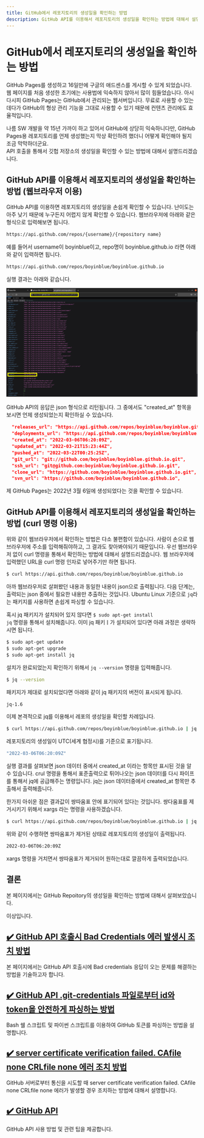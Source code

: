 ```yaml
---
title: GitHub에서 레포지토리의 생성일을 확인하는 방법
description: GitHub API를 이용해서 레포지토리의 생성일을 확인하는 방법에 대해서 설명합니다.
---
```



GitHub에서 레포지토리의 생성일을 확인하는 방법
===


GitHub Pages를 생성하고 16일만에 구글의 애드센스를 게시할 수 있게 되었습니다. 
웹 페이지를 처음 생성한 초기에는 사용법에 익숙하지 않아서 많이 힘들었습니다. 
아시다시피 GitHub Pages는 GitHub에서 관리되는 웹서버입니다. 
무료로 사용할 수 있는데다가 GitHub의 형상 관리 기능을 그대로 사용할 수 있기 때문에 컨텐츠 관리에도 효율적입니다.


나름 SW 개발을 약 15년 가까이 하고 있어서 GitHub에 상당히 익숙하니다만, 
GitHub Pages용 레포지토리를 언제 생성했는지 막상 확인하려 했더니 어떻게 확인해야 될지 조금 막막하더군요.   
API 호출을 통해서 깃헙 저장소의 생성일을 확인할 수 있는 방법에 대해서 설명드리겠습니다.


GitHub API를 이용해서 레포지토리의 생성일을 확인하는 방법 (웹브라우저 이용)
---


GitHub API를 이용하면 레포지토리의 생성일을 손쉽게 확인할 수 있습니다. 
난이도는 아주 낮기 때문에 누구든지 어렵지 않게 확인할 수 있습니다. 
웹브라우저에 아래와 같은 형식으로 입력해보면 됩니다. 


```html
https://api.github.com/repos/{username}/{repository name}
```


예를 들어서 username이 boyinblue이고, repo명이 boyinblue.github.io 라면 아래와 같이 입력하면 됩니다. 


```html
https://api.github.com/repos/boyinblue/boyinblue.github.io
```


실행 결과는 아래와 같습니다. 


![GitHub 레포지토리의 생성일을 확인하는 방법](004-github-how-to-get-creation-date-of-repository.png "GitHub 레포지토리의 생성일을 확인하는 방법")


GitHub API의 응답은 json 형식으로 리턴됩니다. 
그 중에서도 "created_at" 항목을 보시면 언제 생성되었는지 확인하실 수 있습니다. 


```json
  "releases_url": "https://api.github.com/repos/boyinblue/boyinblue.github.io/releases{/id}",
  "deployments_url": "https://api.github.com/repos/boyinblue/boyinblue.github.io/deployments",
  "created_at": "2022-03-06T06:20:09Z",
  "updated_at": "2022-03-21T15:23:44Z",
  "pushed_at": "2022-03-22T00:25:25Z",
  "git_url": "git://github.com/boyinblue/boyinblue.github.io.git",
  "ssh_url": "git@github.com:boyinblue/boyinblue.github.io.git",
  "clone_url": "https://github.com/boyinblue/boyinblue.github.io.git",
  "svn_url": "https://github.com/boyinblue/boyinblue.github.io",
```


제 GitHub Pages는 2022년 3월 6일에 생성되었다는 것을 확인할 수 있습니다.


GitHub API를 이용해서 레포지토리의 생성일을 확인하는 방법 (curl 명령 이용)
---


위와 같이 웹브라우저에서 확인하는 방법은 다소 불편함이 있습니다. 
사람이 손으로 웹브라우저에 주소를 입력해줘야하고, 그 결과도 찾아봐야되기 때문입니다. 
우선 웹브라우저 없이 curl 명령을 통해서 확인하는 방법에 대해서 설명드리겠습니다. 
웹 브라우저에 입력했던 URL을 curl 명령 인자로 넣어주기만 하면 됩니다.


```bash
$ curl https://api.github.com/repos/boyinblue/boyinblue.github.io
```


아까 웹브라우저로 살펴봤던 내용과 동일한 내용이 json으로 출력됩니다. 
다음 단계는, 출력되는 json 중에서 필요한 내용만 추출하는 것입니다. 
Ubuntu Linux 기준으로 <code>jq</code>라는 패키지를 사용하면 손쉽게 파싱할 수 있습니다. 


혹시 jq 패키지가 설치되어 있지 않다면 <code>$ sudo apt-get install jq</code> 명령을 통해서 설치해줍니다.
이미 jq 패키ㅣ가 설치되어 있다면 아래 과정은 생략하시면 됩니다. 


```bash
$ sudo apt-get update
$ sudo apt-get upgrade
$ sudo apt-get install jq
```


설치가 완료되었는지 확인하기 위해서 <code>jq --version</code> 명령을 입력해줍니다.


```bash
$ jq --version
```


패키지가 제대로 설치되었다면 아래와 같이 jq 패키지의 버전이 표시되게 됩니다. 


```bash
jq-1.6
```


이제 본격적으로 jq를 이용해서 레포의 생성일을 확인할 차례입니다.


```bash
$ curl https://api.github.com/repos/boyinblue/boyinblue.github.io | jq '.created_at'
```


레포지토리의 생성일이 UTC(세계 협정시)를 기준으로 표기됩니다. 


```bash
"2022-03-06T06:20:09Z"
```


실행 결과를 살펴보면 json 데이터 중에서 created_at 이라는 항목만 표시된 것을 알 수 있습니다. 
crul 명령을 통해서 표준출력으로 튀어나오는 json 데이터를 다시 파이프를 통해서 jq에 공급해주는 명령입니다. 
jq는 json 데이터중에서 created_at 항목만 추출해서 출력해줍니다.


한가지 아쉬운 점은 결과값이 쌍따움표 안에 표기되어 있다는 것입니다. 
쌍다움표를 제거시키기 위해서 xargs 라는 명령을 사용하겠습니다. 


```bash
$ curl https://api.github.com/repos/boyinblue/boyinblue.github.io | jq '.created_at' | xargs
```


위와 같이 수행하면 쌍따움표가 제거된 상태로 레포지토리의 생성일이 출력됩니다. 


```bash
2022-03-06T06:20:09Z
```


xargs 명령을 거치면서 쌍따움표가 제거되어 원하는대로 깔끔하게 출력되었습니다.  


결론
---


본 페이지에서는 GitHub Repoitory의 생성일을 확인하는 방법에 대해서 살펴보았습니다.


이상입니다.   






[✔️  GitHub API 호출시 Bad Credentials 에러 발생시 조치 방법](001_bad_credential.html '본 페이지에서는 GitHub API 호출시에 Bad credentials 응답이 오는 문제를 해결하는 방법을 ')
---


본 페이지에서는 GitHub API 호출시에 Bad credentials 응답이 오는 문제를 해결하는 방법을 기술하고자 합니다.


[✔️  GitHub API .git-credentials 파일로부터 id와 token을 안전하게 파싱하는 방법](002_get_token_from_credential_file.html 'Bash 쉘 스크립트 및 파이썬 스크립트를 이용하여 GitHub 토큰를 파싱하는 ')
---


Bash 쉘 스크립트 및 파이썬 스크립트를 이용하여 GitHub 토큰를 파싱하는 방법을 설명합니다.


[✔️  server certificate verification failed. CAfile none CRLfile none 에러 조치 방법](003-server-certificate-verification-fail.html 'GitHub 서버로부터 통신을 시도할 때 server certificate verification failed. CAfile none CRLfile none 에러가 발생할 경우 조치하는 방법에 ')
---


GitHub 서버로부터 통신을 시도할 때 server certificate verification failed. CAfile none CRLfile none 에러가 발생할 경우 조치하는 방법에 대해서 설명합니다.


[✔️  GitHub API](index.html 'GitHub API 사용 방법 및 관련')
---


GitHub API 사용 방법 및 관련 팁을 제공합니다.
